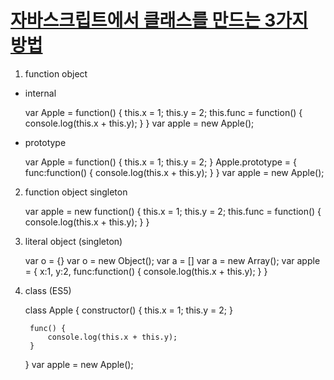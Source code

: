 # [자바스크립트에서 클래스를 만드는 3가지 방법](http://steadypost.net/post/lecture/id/13/)

1. function object

- internal

    var Apple = function() {
        this.x = 1;
        this.y = 2;
        this.func = function() {
            console.log(this.x + this.y);
        }
    }
    var apple = new Apple();

- prototype

    var Apple = function() {
        this.x = 1;
        this.y = 2;
    }
    Apple.prototype = {
        func:function() {
            console.log(this.x + this.y);
        }
    }
    var apple = new Apple();

2. function object singleton

    var apple = new function() {
        this.x = 1;
        this.y = 2;
        this.func = function() {
            console.log(this.x + this.y);
        }
    }
        

3. literal object (singleton)

    var o = {}
    var o = new Object();
    var a = []
    var a = new Array();
    var apple = {
        x:1,
        y:2,
        func:function() {
            console.log(this.x + this.y);
        }
    }

4. class (ES5)

    class Apple {
        constructor() {
            this.x = 1;
            this.y = 2;
        }

        func() {
            console.log(this.x + this.y);
        }
    }
    var apple = new Apple();

